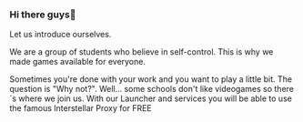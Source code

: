 ### Hi there guys👋

Let us introduce ourselves.

We are a group of students who believe in self-control. This is why we made games available for everyone.

Sometimes you're done with your work and you want to play a little bit. The question is "Why not?". Well... some schools don't like videogames so there´s where we join us.
With our Launcher and services you will be able to use the famous Interstellar Proxy for FREE

<!--
**CelestialLauncher/CelestialLauncher** is a ✨ _special_ ✨ repository because its `README.md` (this file) appears on your GitHub profile.

Here are some ideas to get you started:

- 🔭 I’m currently working on ...
- 🌱 I’m currently learning ...
- 👯 I’m looking to collaborate on ...
- 🤔 I’m looking for help with ...
- 💬 Ask me about ...
- 📫 How to reach me: ...
- 😄 Pronouns: ...
- ⚡ Fun fact: ...
-->
